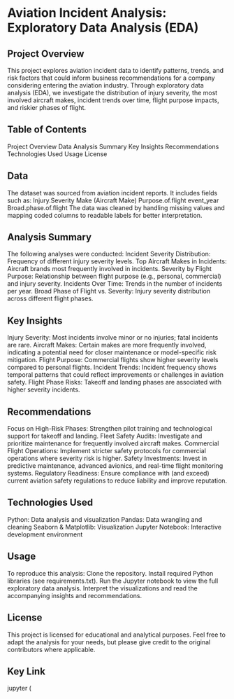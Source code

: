 # Aviation Incident Analysis: Exploratory Data Analysis (EDA)
## Project Overview
This project explores aviation incident data to identify patterns, trends, and risk factors that could inform business recommendations for a company considering entering the aviation industry.
Through exploratory data analysis (EDA), we investigate the distribution of injury severity, the most involved aircraft makes, incident trends over time, flight purpose impacts, and riskier phases of flight.

## Table of Contents
Project Overview
Data
Analysis Summary
Key Insights
Recommendations
Technologies Used
Usage
License

## Data
The dataset was sourced from aviation incident reports.
It includes fields such as:
Injury.Severity
Make (Aircraft Make)
Purpose.of.flight
event_year
Broad.phase.of.flight
The data was cleaned by handling missing values and mapping coded columns to readable labels for better interpretation.
## Analysis Summary

The following analyses were conducted:
Incident Severity Distribution: Frequency of different injury severity levels.
Top Aircraft Makes in Incidents: Aircraft brands most frequently involved in incidents.
Severity by Flight Purpose: Relationship between flight purpose (e.g., personal, commercial) and injury severity.
Incidents Over Time: Trends in the number of incidents per year.
Broad Phase of Flight vs. Severity: Injury severity distribution across different flight phases.

## Key Insights
Injury Severity: Most incidents involve minor or no injuries; fatal incidents are rare.
Aircraft Makes: Certain makes are more frequently involved, indicating a potential need for closer maintenance or model-specific risk mitigation.
Flight Purpose: Commercial flights show higher severity levels compared to personal flights.
Incident Trends: Incident frequency shows temporal patterns that could reflect improvements or challenges in aviation safety.
Flight Phase Risks: Takeoff and landing phases are associated with higher severity incidents.

## Recommendations
Focus on High-Risk Phases: Strengthen pilot training and technological support for takeoff and landing.
Fleet Safety Audits: Investigate and prioritize maintenance for frequently involved aircraft makes.
Commercial Flight Operations: Implement stricter safety protocols for commercial operations where severity risk is higher.
Safety Investments: Invest in predictive maintenance, advanced avionics, and real-time flight monitoring systems.
Regulatory Readiness: Ensure compliance with (and exceed) current aviation safety regulations to reduce liability and improve reputation.

## Technologies Used
Python: Data analysis and visualization
Pandas: Data wrangling and cleaning
Seaborn & Matplotlib: Visualization
Jupyter Notebook: Interactive development environment

## Usage
To reproduce this analysis:
Clone the repository.
Install required Python libraries (see requirements.txt).
Run the Jupyter notebook to view the full exploratory data analysis.
Interpret the visualizations and read the accompanying insights and recommendations.

## License
This project is licensed for educational and analytical purposes.
Feel free to adapt the analysis for your needs, but please give credit to the original contributors where applicable.

## Key Link
jupyter (
